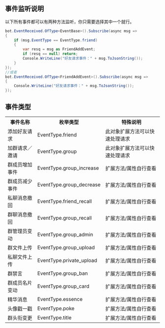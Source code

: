 ## 事件监听说明
以下所有事件都可以有两种方法监听，你只需要选择其中一个就行。
```C#
bot.EventReceived.OfType<EventBase>().Subscribe(async msg =>
{
    if (msg.EventType == EventType.friend)
    {
        var resq = msg as FriendAddEvent;
        if (resq == null) return;
        Console.WriteLine("好友请求事件：" + msg.ToJsonString());
    }
});
//或者
bot.EventReceived.OfType<FriendAddEvent>().Subscribe(async msg =>
{
    Console.WriteLine("好友请求事件：" + msg.ToJsonString());
});
```

## 事件类型
<table>
<tr><th>事件名称</th><th>枚举类型</th><th>特殊说明</th></tr>
<tr><td>添加好友请求</td><td>EventType.friend</td><td>此对象扩展方法可以快速处理请求</td></tr>
<tr><td>加群请求／邀请</td><td>EventType.group</td><td>此对象扩展方法可以快速处理请求</td></tr>
<tr><td>群成员增加事件</td><td>EventType.group_increase</td><td>扩展方法/属性自行查看</td></tr>
<tr><td>群成员减少事件</td><td>EventType.group_decrease</td><td>扩展方法/属性自行查看</td></tr>
<tr><td>私聊消息撤回</td><td>EventType.friend_recall</td><td>扩展方法/属性自行查看</td></tr>
<tr><td>群聊消息撤回</td><td>EventType.group_recall</td><td>扩展方法/属性自行查看</td></tr>
<tr><td>群管理员变动</td><td>EventType.group_admin</td><td>扩展方法/属性自行查看</td></tr>
<tr><td>群文件上传</td><td>EventType.group_upload</td><td>扩展方法/属性自行查看</td></tr>
<tr><td>私聊文件上传</td><td>EventType.private_upload</td><td>扩展方法/属性自行查看</td></tr>
<tr><td>群禁言</td><td>EventType.group_ban</td><td>扩展方法/属性自行查看</td></tr>
<tr><td>群成员名片变动</td><td>EventType.group_card</td><td>扩展方法/属性自行查看</td></tr>
<tr><td>精华消息</td><td>EventType.essence</td><td>扩展方法/属性自行查看</td></tr>
<tr><td>头像戳一戳</td><td>EventType.poke</td><td>扩展方法/属性自行查看</td></tr>
<tr><td>群头衔变更</td><td>EventType.title</td><td>扩展方法/属性自行查看</td></tr>
</table>